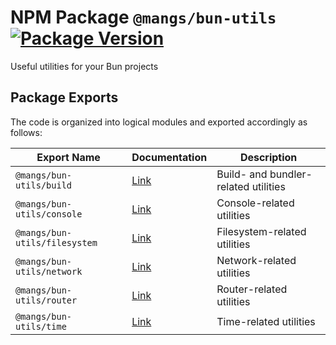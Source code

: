 # NPM Package `@mangs/bun-utils` [![Package Version](https://img.shields.io/npm/v/@mangs/bun-utils)](https://www.npmjs.com/package/@mangs/bun-utils)

Useful utilities for your Bun projects

## Package Exports

The code is organized into logical modules and exported accordingly as follows:

| Export Name                   | Documentation                            | Description                          |
| ----------------------------- | ---------------------------------------- | ------------------------------------ |
| `@mangs/bun-utils/build`      | [Link](documentation/buildUtils.md)      | Build- and bundler-related utilities |
| `@mangs/bun-utils/console`    | [Link](documentation/consoleUtils.md)    | Console-related utilities            |
| `@mangs/bun-utils/filesystem` | [Link](documentation/filesystemUtils.md) | Filesystem-related utilities         |
| `@mangs/bun-utils/network`    | [Link](documentation/networkUtils.md)    | Network-related utilities            |
| `@mangs/bun-utils/router`     | [Link](documentation/routerUtils.md)     | Router-related utilities             |
| `@mangs/bun-utils/time`       | [Link](documentation/timeUtils.md)       | Time-related utilities               |
